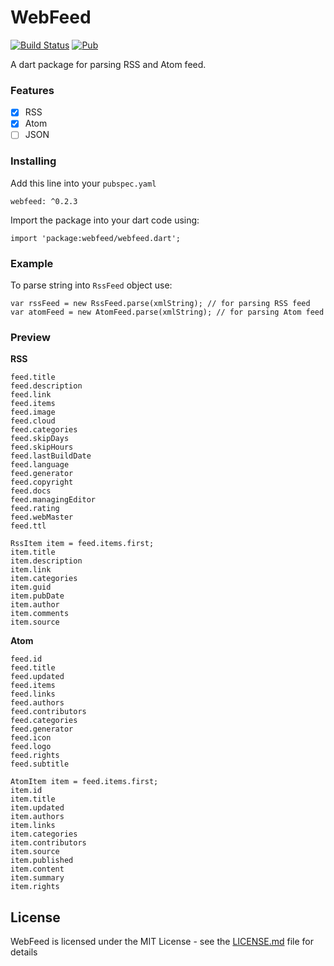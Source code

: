 # WebFeed

[![Build Status](https://travis-ci.org/witochandra/webfeed.svg?branch=master)](https://travis-ci.org/witochandra/webfeed)
[![Pub](https://img.shields.io/pub/v/webfeed.svg)](https://pub.dartlang.org/packages/webfeed)

A dart package for parsing RSS and Atom feed.

### Features

- [x] RSS
- [x] Atom
- [ ] JSON

### Installing

Add this line into your `pubspec.yaml`
```
webfeed: ^0.2.3
```

Import the package into your dart code using:
```
import 'package:webfeed/webfeed.dart';
```

### Example

To parse string into `RssFeed` object use:
```
var rssFeed = new RssFeed.parse(xmlString); // for parsing RSS feed
var atomFeed = new AtomFeed.parse(xmlString); // for parsing Atom feed
```

### Preview

**RSS**
```
feed.title
feed.description
feed.link
feed.items
feed.image
feed.cloud
feed.categories
feed.skipDays
feed.skipHours
feed.lastBuildDate
feed.language
feed.generator
feed.copyright
feed.docs
feed.managingEditor
feed.rating
feed.webMaster
feed.ttl

RssItem item = feed.items.first;
item.title
item.description
item.link
item.categories
item.guid
item.pubDate
item.author
item.comments
item.source
```

**Atom**
```
feed.id
feed.title
feed.updated
feed.items
feed.links
feed.authors
feed.contributors
feed.categories
feed.generator
feed.icon
feed.logo
feed.rights
feed.subtitle

AtomItem item = feed.items.first;
item.id
item.title
item.updated
item.authors
item.links
item.categories
item.contributors
item.source
item.published
item.content
item.summary
item.rights
```

## License

WebFeed is licensed under the MIT License - see the [LICENSE.md](LICENSE.md) file for details
